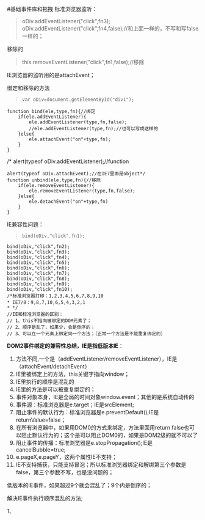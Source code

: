 #基础事件库和拖拽
标准浏览器监听：

> oDiv.addEventListener("click",fn3);
> oDiv.addEventListener("click",fn4,false);//和上面一样的，不写和写false一样的；

移除的

> this.removeEventListener("click",fn1,false);//移除

IE浏览器的监听用的是attachEvent；

绑定和移除的方法

>     var oDiv=document.getElementById("div1");
    function bind(ele,type,fn){//绑定
        if(ele.addEventListener){
            ele.addEventListener(type,fn,false);
            //ele.addEventListener(type,fn);//也可以写成这样的
        }else{
            ele.attachEvent("on"+type,fn);
        }
    }
/*  alert(typeof oDiv.addEventListener);//function

    alert(typeof oDiv.attachEvent);//在IE7里面是object*/
    function unbind(ele,type,fn){//移除
        if(ele.removeEventListener){
            ele.removeEventListener(type,fn,false);
        }else{
            ele.detachEvent("on"+type,fn)
        }
    }

IE兼容性问题：
>     bind(oDiv,"click",fn1);
    bind(oDiv,"click",fn2);
    bind(oDiv,"click",fn3);
    bind(oDiv,"click",fn4);
    bind(oDiv,"click",fn5);
    bind(oDiv,"click",fn6);
    bind(oDiv,"click",fn7);
    bind(oDiv,"click",fn8);
    bind(oDiv,"click",fn9);
    bind(oDiv,"click",fn10);
    /*标准浏览器打印：1,2,3,4,5,6,7,8,9,10
    * IE7/8：9,8,7,10,6,5,4,3,2,1
    * */
    //IE和标准浏览器的区别：
    // 1、this不指向被绑定的DOM元素了；
    // 2、顺序是乱了，如果少，会是倒序的；
    // 3、可以在一个元素上绑定同一个方法；（正常一个方法是不能重复绑定的）

**DOM2事件绑定的兼容性总结，IE是指低版本IE**：


1. 方法不同,一个是（addEventListener/removeEventListener），IE是（attachEvent/detachEvent）
2. IE里被绑定上的方法，this关键字指向window；
3. IE里执行的顺序是混乱的 
4. IE里的方法是可以被重复绑定的；
5. 事件对象本身，IE是全局的时间对象window.event；其他的是系统自动传的
6. 事件源：标准浏览器是e.target；IE是srcElement;
7. 阻止事件的默认行为：标准浏览器是e.preventDefault(),IE是returnValue=false；
8. 在所有浏览器中，如果用DOM0的方式来绑定，方法里面用return false也可以阻止默认行为的；这个是可以阻止DOM0的，如果是DOM2级的就不可以了
8. 阻止事件的传播：标准浏览器是e.stopPropagation();IE是cancelBubble=true;
9. e.pageX,e.pageY，这两个属性IE不支持；
10. IE不支持捕获，只能支持冒泡；所以标准浏览器绑定和解绑第三个参数是false，第三个参数不写，也是没问题的；

低版本的IE事件，如果超过9个就会混乱了；9个内是倒序的；

解决IE事件执行顺序混乱的方法;

1、